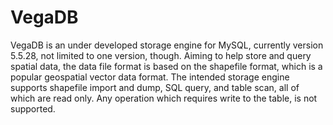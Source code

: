 VegaDB
========
VegaDB is an under developed storage engine for MySQL, currently version 5.5.28, not limited to one version, though.
Aiming to help store and query spatial data, the data file format is based on the shapefile format, which is a popular geospatial vector data format. 
The intended storage engine supports shapefile import and dump, SQL query, and table scan, all of which are read only. Any operation which requires write to the table, is not supported. 
